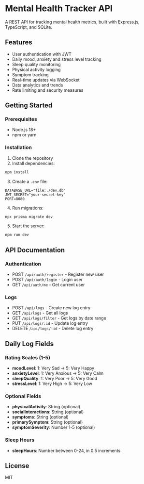 # Mental Health Tracker API

A REST API for tracking mental health metrics, built with Express.js, TypeScript, and SQLite.

## Features

- User authentication with JWT
- Daily mood, anxiety and stress level tracking
- Sleep quality monitoring
- Physical activity logging
- Symptom tracking
- Real-time updates via WebSocket
- Data analytics and trends
- Rate limiting and security measures

## Getting Started

### Prerequisites

- Node.js 18+
- npm or yarn

### Installation

1. Clone the repository
2. Install dependencies:

```bash
npm install
```

3. Create a `.env` file:

```env
DATABASE_URL="file:./dev.db"
JWT_SECRET="your-secret-key"
PORT=8080
```

4. Run migrations:

```bash
npx prisma migrate dev
```

5. Start the server:

```bash
npm run dev
```

## API Documentation

### Authentication

- POST `/api/auth/register` - Register new user
- POST `/api/auth/login` - Login user
- GET `/api/auth/me` - Get current user

### Logs

- POST `/api/logs` - Create new log entry
- GET `/api/logs` - Get all logs
- GET `/api/logs/filter` - Get logs by date range
- PUT `/api/logs/:id` - Update log entry
- DELETE `/api/logs/:id` - Delete log entry

## Daily Log Fields

### Rating Scales (1-5)

- **moodLevel**: 1: Very Sad → 5: Very Happy
- **anxietyLevel**: 1: Very Anxious → 5: Very Calm
- **sleepQuality**: 1: Very Poor → 5: Very Good
- **stressLevel**: 1: Very High → 5: Very Low

### Optional Fields

- **physicalActivity**: String (optional)
- **socialInteractions**: String (optional)
- **symptoms**: String (optional)
- **primarySymptom**: String (optional)
- **symptomSeverity**: Number 1-5 (optional)

### Sleep Hours

- **sleepHours**: Number between 0-24, in 0.5 increments

## License

MIT

